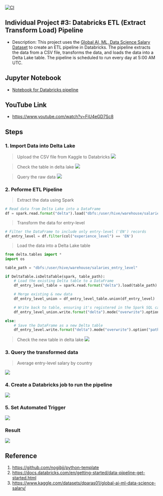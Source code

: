 [![CI](https://github.com/nogibjj/python-template/actions/workflows/cicd.yml/badge.svg)](https://github.com/nogibjj/python-template/actions/workflows/cicd.yml)
## Individual Project #3: Databricks ETL (Extract Transform Load) Pipeline
- Description:
This project uses the [Global AI, ML, Data Science Salary Dataset](https://www.kaggle.com/datasets/dparas01/global-ai-ml-data-science-salary/) to create an ETL pipeline in Databricks. The pipeline extracts the data from a CSV file, transforms the data, and loads the data into a Delta Lake table. The pipeline is scheduled to run every day at 5:00 AM UTC.

## Jupyter Notebook
- [Notebook for Databricks pipeline](https://github.com/nogibjj/Individual-Project3-Yilin/blob/main/Explore%20hive_metastore.default.salaries.ipynb)

## YouTube Link
- https://www.youtube.com/watch?v=FjU4eGD7Sc8
## Steps
### 1. Import Data into Delta Lake
> Upload the CSV file from Kaggle to Databricks
![](Results/ImportData.png)

> Check the table in delta lake
![](Results/warehouse.png)

> Query the raw data
![](Results/raw_data.png)

### 2. Peforme ETL Pipeline
> Extract the data using Spark
```python
# Read data from Delta Lake into a DataFrame
df = spark.read.format("delta").load("dbfs:/user/hive/warehouse/salaries")
```

> Transform the data for entry-level
```python
# Filter the DataFrame to include only entry-level ('EN') records
df_entry_level = df.filter(col("experience_level") == 'EN')
```

> Load the data into a Delta Lake table
```python
from delta.tables import *
import os

table_path = "dbfs:/user/hive/warehouse/salaries_entry_level"

if DeltaTable.isDeltaTable(spark, table_path):
    # Load the existing Delta table to a DataFrame
    df_entry_level_table = spark.read.format("delta").load(table_path)

    # Merge existing & new data
    df_entry_level_union = df_entry_level_table.union(df_entry_level)

    # Write back to table, ensuring it's registered in the Spark SQL catalog
    df_entry_level_union.write.format("delta").mode("overwrite").option("path", table_path).saveAsTable("salaries_entry_level")

else:
    # Save the DataFrame as a new Delta table
    df_entry_level.write.format("delta").mode("overwrite").option("path", table_path).saveAsTable("salaries_entry_level")
```
> Check the new table in delta lake
![](Results/newtable.png)
### 3. Query the transformed data

> Average entry-level salary by country

![](Results/query.png)

### 4. Create a Databricks job to run the pipeline
![](Results/pipeline.png)

### 5. Set Automated Trigger
![](Results/trigger.png)

### Result

![](Results/dv.png)

## Reference

1. https://github.com/nogibjj/python-template
2. https://docs.databricks.com/en/getting-started/data-pipeline-get-started.html
3. https://www.kaggle.com/datasets/dparas01/global-ai-ml-data-science-salary/